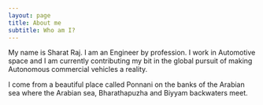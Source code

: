 ```yaml
---
layout: page
title: About me
subtitle: Who am I?
---
```


My name is Sharat Raj. I am an Engineer by profession. I work in Automotive space and I am currently contributing my bit in the global pursuit of making Autonomous commercial vehicles a reality.   

I come from a beautiful place called Ponnani on the banks of the Arabian sea where the Arabian sea, Bharathapuzha and Biyyam backwaters meet. 

